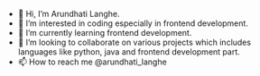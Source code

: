 - 👋 Hi, I’m Arundhati Langhe.
- 👀 I’m interested in coding especially in frontend development.
- 🌱 I’m currently learning frontend development.
- 💞️ I’m looking to collaborate on various projects which includes languages like python, java and frontend development part.
- 📫 How to reach me @arundhati_langhe

<!---
Nokious/Nokious is a ✨ special ✨ repository because its `README.md` (this file) appears on your GitHub profile.
You can click the Preview link to take a look at your changes.
--->
